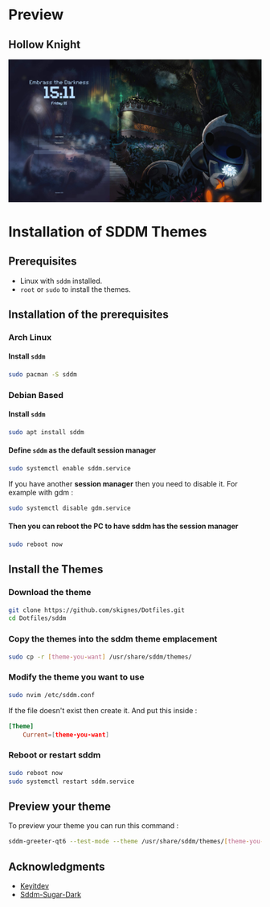 # Preview

## Hollow Knight

![Hollow Knight](Previews/Hollow_Knight.jpg)

# Installation of SDDM Themes

## Prerequisites

- Linux with `sddm` installed.
- `root` or `sudo` to install the themes.

## Installation of the prerequisites

### Arch Linux

#### Install `sddm`

```bash
sudo pacman -S sddm
```

### Debian Based

#### Install `sddm`

```bash
sudo apt install sddm
```

#### Define `sddm` as the default session manager

```bash
sudo systemctl enable sddm.service
```

If you have another **session manager** then you need to disable it. For example with gdm :

```bash
sudo systemctl disable gdm.service
```

#### Then you can reboot the PC to have sddm has the session manager

```bash
sudo reboot now
```

## Install the Themes

### Download the theme

```bash
git clone https://github.com/skignes/Dotfiles.git
cd Dotfiles/sddm
```

### Copy the themes into the sddm theme emplacement

```bash
sudo cp -r [theme-you-want] /usr/share/sddm/themes/
```

### Modify the theme you want to use

```bash
sudo nvim /etc/sddm.conf
```

If the file doesn't exist then create it. And put this inside :

```conf
[Theme]
    Current=[theme-you-want]
```

### Reboot or restart sddm

```bash
sudo reboot now
sudo systemctl restart sddm.service
```

## Preview your theme

To preview your theme you can run this command :

```bash
sddm-greeter-qt6 --test-mode --theme /usr/share/sddm/themes/[theme-you-want]/
```

## Acknowledgments

- [Keyitdev](https://github.com/Keyitdev/sddm-astronaut-theme)
- [Sddm-Sugar-Dark](https://github.com/MarianArlt/sddm-sugar-dark)
